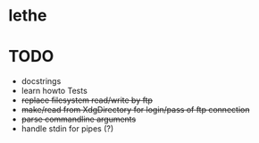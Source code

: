 # lethe
# TODO
* docstrings
* learn howto Tests
* ~~replace filesystem read/write by ftp~~
* ~~make/read from XdgDirectory for login/pass of ftp connection~~
* ~~parse commandline arguments~~
* handle stdin for pipes (?)
